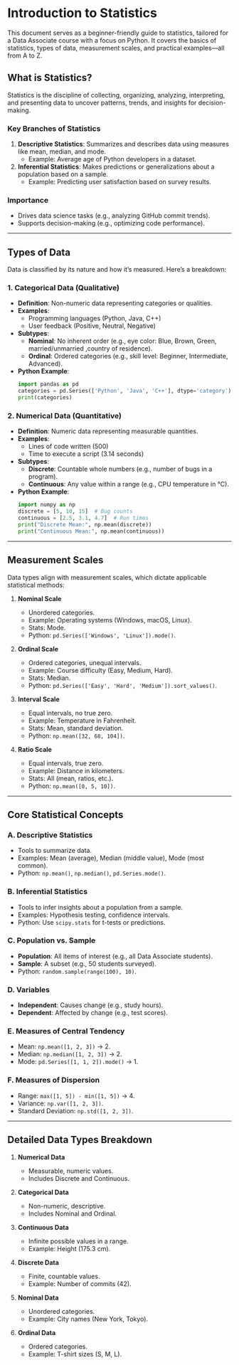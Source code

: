 # Introduction to Statistics

This document serves as a beginner-friendly guide to statistics, tailored for a Data Associate course with a focus on Python. It covers the basics of statistics, types of data, measurement scales, and practical examples—all from A to Z.

## What is Statistics?

Statistics is the discipline of collecting, organizing, analyzing, interpreting, and presenting data to uncover patterns, trends, and insights for decision-making.

### Key Branches of Statistics
1. **Descriptive Statistics**: Summarizes and describes data using measures like mean, median, and mode.
   - Example: Average age of Python developers in a dataset.
2. **Inferential Statistics**: Makes predictions or generalizations about a population based on a sample.
   - Example: Predicting user satisfaction based on survey results.

### Importance
- Drives data science tasks (e.g., analyzing GitHub commit trends).
- Supports decision-making (e.g., optimizing code performance).

---

## Types of Data

Data is classified by its nature and how it’s measured. Here’s a breakdown:

### 1. Categorical Data (Qualitative)
- **Definition**: Non-numeric data representing categories or qualities.
- **Examples**: 
  - Programming languages (Python, Java, C++)
  - User feedback (Positive, Neutral, Negative)
- **Subtypes**:
  - **Nominal**: No inherent order (e.g., eye color: Blue, Brown, Green, married/unmarried ,country of residence).
  - **Ordinal**: Ordered categories (e.g., skill level: Beginner, Intermediate, Advanced).
- **Python Example**:
  ```python
  import pandas as pd
  categories = pd.Series(['Python', 'Java', 'C++'], dtype='category')
  print(categories)
  ```

### 2. Numerical Data (Quantitative)
- **Definition**: Numeric data representing measurable quantities.
- **Examples**: 
  - Lines of code written (500)
  - Time to execute a script (3.14 seconds)
- **Subtypes**:
  - **Discrete**: Countable whole numbers (e.g., number of bugs in a program).
  - **Continuous**: Any value within a range (e.g., CPU temperature in °C).
- **Python Example**:
  ```python
  import numpy as np
  discrete = [5, 10, 15]  # Bug counts
  continuous = [2.5, 3.1, 4.7]  # Run times
  print("Discrete Mean:", np.mean(discrete))
  print("Continuous Mean:", np.mean(continuous))
  ```

---

## Measurement Scales

Data types align with measurement scales, which dictate applicable statistical methods:

1. **Nominal Scale**
   - Unordered categories.
   - Example: Operating systems (Windows, macOS, Linux).
   - Stats: Mode.
   - Python: `pd.Series(['Windows', 'Linux']).mode()`.

2. **Ordinal Scale**
   - Ordered categories, unequal intervals.
   - Example: Course difficulty (Easy, Medium, Hard).
   - Stats: Median.
   - Python: `pd.Series(['Easy', 'Hard', 'Medium']).sort_values()`.

3. **Interval Scale**
   - Equal intervals, no true zero.
   - Example: Temperature in Fahrenheit.
   - Stats: Mean, standard deviation.
   - Python: `np.mean([32, 68, 104])`.

4. **Ratio Scale**
   - Equal intervals, true zero.
   - Example: Distance in kilometers.
   - Stats: All (mean, ratios, etc.).
   - Python: `np.mean([0, 5, 10])`.

---

## Core Statistical Concepts

### A. Descriptive Statistics
- Tools to summarize data.
- Examples: Mean (average), Median (middle value), Mode (most common).
- Python: `np.mean()`, `np.median()`, `pd.Series.mode()`.

### B. Inferential Statistics
- Tools to infer insights about a population from a sample.
- Examples: Hypothesis testing, confidence intervals.
- Python: Use `scipy.stats` for t-tests or predictions.

### C. Population vs. Sample
- **Population**: All items of interest (e.g., all Data Associate students).
- **Sample**: A subset (e.g., 50 students surveyed).
- Python: `random.sample(range(100), 10)`.

### D. Variables
- **Independent**: Causes change (e.g., study hours).
- **Dependent**: Affected by change (e.g., test scores).

### E. Measures of Central Tendency
- Mean: `np.mean([1, 2, 3])` → 2.
- Median: `np.median([1, 2, 3])` → 2.
- Mode: `pd.Series([1, 1, 2]).mode()` → 1.

### F. Measures of Dispersion
- Range: `max([1, 5]) - min([1, 5])` → 4.
- Variance: `np.var([1, 2, 3])`.
- Standard Deviation: `np.std([1, 2, 3])`.

---

## Detailed Data Types Breakdown

1. **Numerical Data**
   - Measurable, numeric values.
   - Includes Discrete and Continuous.

2. **Categorical Data**
   - Non-numeric, descriptive.
   - Includes Nominal and Ordinal.

3. **Continuous Data**
   - Infinite possible values in a range.
   - Example: Height (175.3 cm).

4. **Discrete Data**
   - Finite, countable values.
   - Example: Number of commits (42).

5. **Nominal Data**
   - Unordered categories.
   - Example: City names (New York, Tokyo).

6. **Ordinal Data**
   - Ordered categories.
   - Example: T-shirt sizes (S, M, L).
